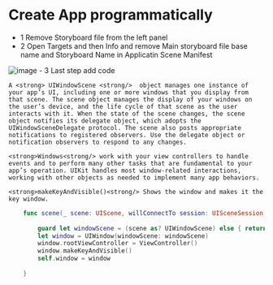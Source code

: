 # Create App programmatically

- 1 Remove Storyboard file from the left panel
- 2 Open Targets and then Info and remove Main storyboard file base name and Storyboard Name in Applicatin Scene Manifest
<img src='https://github.com/MityaKimchanskii/NoStoryboard/blob/main/NoStoryboard/img/1.gif' title='image' width='' alt='image' />
- 3 Last step add code

    A <strong> UIWindowScene <strong/>  object manages one instance of your app’s UI, including one or more windows that you display from that scene. The scene object manages the display of your windows on the user’s device, and the life cycle of that scene as the user interacts with it. When the state of the scene changes, the scene object notifies its delegate object, which adopts the UIWindowSceneDelegate protocol. The scene also posts appropriate notifications to registered observers. Use the delegate object or notification observers to respond to any changes.
    
    <strong>Windows<strong/> work with your view controllers to handle events and to perform many other tasks that are fundamental to your app’s operation. UIKit handles most window-related interactions, working with other objects as needed to implement many app behaviors.
    
    <strong>makeKeyAndVisible()<strong/> Shows the window and makes it the key window.

```swift
    func scene(_ scene: UIScene, willConnectTo session: UISceneSession, options connectionOptions: UIScene.ConnectionOptions) {
        
        guard let windowScene = (scene as? UIWindowScene) else { return }
        let window = UIWindow(windowScene: windowScene)
        window.rootViewController = ViewController()
        window.makeKeyAndVisible()
        self.window = window
        
    }
```
